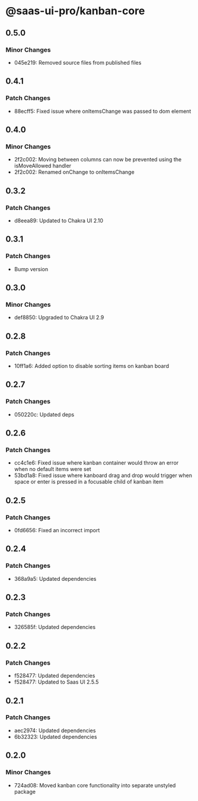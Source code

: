 # @saas-ui-pro/kanban-core

## 0.5.0

### Minor Changes

- 045e219: Removed source files from published files

## 0.4.1

### Patch Changes

- 88ecff5: Fixed issue where onItemsChange was passed to dom element

## 0.4.0

### Minor Changes

- 2f2c002: Moving between columns can now be prevented using the isMoveAllowed handler
- 2f2c002: Renamed onChange to onItemsChange

## 0.3.2

### Patch Changes

- d8eea89: Updated to Chakra UI 2.10

## 0.3.1

### Patch Changes

- Bump version

## 0.3.0

### Minor Changes

- def8850: Upgraded to Chakra UI 2.9

## 0.2.8

### Patch Changes

- 10ff1a6: Added option to disable sorting items on kanban board

## 0.2.7

### Patch Changes

- 050220c: Updated deps

## 0.2.6

### Patch Changes

- cc4c1e6: Fixed issue where kanban container would throw an error when no default items were set
- 53bd1a8: Fixed issue where kanboard drag and drop would trigger when space or enter is pressed in a focusable child of kanban item

## 0.2.5

### Patch Changes

- 0fd6656: Fixed an incorrect import

## 0.2.4

### Patch Changes

- 368a9a5: Updated dependencies

## 0.2.3

### Patch Changes

- 326585f: Updated dependencies

## 0.2.2

### Patch Changes

- f528477: Updated dependencies
- f528477: Updated to Saas UI 2.5.5

## 0.2.1

### Patch Changes

- aec2974: Updated dependencies
- 6b32323: Updated dependencies

## 0.2.0

### Minor Changes

- 724ad08: Moved kanban core functionality into separate unstyled package
